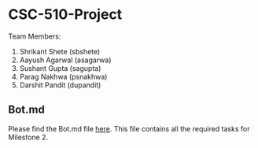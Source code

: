 # CSC-510-Project

Team Members:
1. Shrikant Shete (sbshete)
2. Aayush Agarwal (asagarwa)
3. Sushant Gupta (sagupta)
4. Parag Nakhwa (psnakhwa)
5. Darshit Pandit (dupandit)

## Bot.md 

Please find the Bot.md file [here](). This file contains all the required tasks for Milestone 2.
